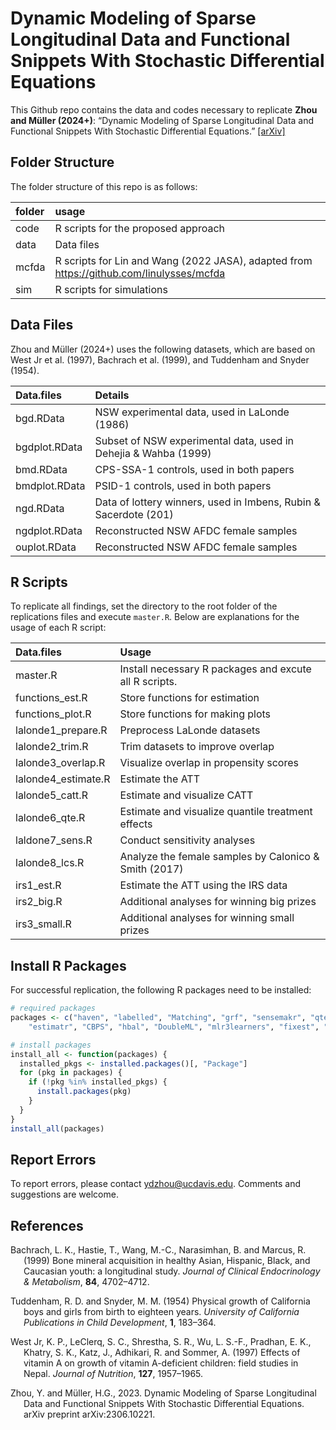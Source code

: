 # Dynamic Modeling of Sparse Longitudinal Data and Functional Snippets With Stochastic Differential Equations

This Github repo contains the data and codes necessary to replicate
**Zhou and Müller (2024+)**: “Dynamic Modeling of Sparse Longitudinal Data and Functional Snippets With Stochastic Differential Equations.” [\[arXiv\]](https://arxiv.org/pdf/2306.10221)

## Folder Structure

The folder structure of this repo is as follows:

| folder | usage                                                                                    |
|:-------|:-----------------------------------------------------------------------------------------|
| code   | R scripts for the proposed approach                                                      |
| data   | Data files                                                                               |
| mcfda  | R scripts for Lin and Wang (2022 JASA), adapted from https://github.com/linulysses/mcfda |
| sim    | R scripts for simulations                                                                |

## Data Files

Zhou and Müller (2024+) uses the following datasets, which are based on
West Jr et al. (1997), Bachrach et al. (1999), and Tuddenham and Snyder (1954).

| Data.files    | Details                                                          |
|:--------------|:-----------------------------------------------------------------|
| bgd.RData     | NSW experimental data, used in LaLonde (1986)                    |
| bgdplot.RData | Subset of NSW experimental data, used in Dehejia & Wahba (1999)  |
| bmd.RData     | CPS-SSA-1 controls, used in both papers                          |
| bmdplot.RData | PSID-1 controls, used in both papers                             |
| ngd.RData     | Data of lottery winners, used in Imbens, Rubin & Sacerdote (201) |
| ngdplot.RData | Reconstructed NSW AFDC female samples                            |
| ouplot.RData  | Reconstructed NSW AFDC female samples                            |

## R Scripts

To replicate all findings, set the directory to the root folder of the
replications files and execute `master.R`. Below are explanations for
the usage of each R script:

| Data.files          | Usage                                                  |
|:--------------------|:-------------------------------------------------------|
| master.R            | Install necessary R packages and excute all R scripts. |
| functions_est.R     | Store functions for estimation                         |
| functions_plot.R    | Store functions for making plots                       |
| lalonde1_prepare.R  | Preprocess LaLonde datasets                            |
| lalonde2_trim.R     | Trim datasets to improve overlap                       |
| lalonde3_overlap.R  | Visualize overlap in propensity scores                 |
| lalonde4_estimate.R | Estimate the ATT                                       |
| lalonde5_catt.R     | Estimate and visualize CATT                            |
| lalonde6_qte.R      | Estimate and visualize quantile treatment effects      |
| laldone7_sens.R     | Conduct sensitivity analyses                           |
| lalonde8_lcs.R      | Analyze the female samples by Calonico & Smith (2017)  |
| irs1_est.R          | Estimate the ATT using the IRS data                    |
| irs2_big.R          | Additional analyses for winning big prizes             |
| irs3_small.R        | Additional analyses for winning small prizes           |

## Install R Packages

For successful replication, the following R packages need to be
installed:

``` r
# required packages
packages <- c("haven", "labelled", "Matching", "grf", "sensemakr", "qte",
    "estimatr", "CBPS", "hbal", "DoubleML", "mlr3learners", "fixest", "ggplot2")

# install packages
install_all <- function(packages) {
  installed_pkgs <- installed.packages()[, "Package"]
  for (pkg in packages) {
    if (!pkg %in% installed_pkgs) {
      install.packages(pkg)
    }
  }
}
install_all(packages)
```

## Report Errors

To report errors, please contact <ydzhou@ucdavis.edu>. Comments and
suggestions are welcome.

## References

<div id="refs" class="references csl-bib-body hanging-indent"
entry-spacing="0">

<div id="ref-imbensrubinsacerdote" class="csl-entry">

Bachrach, L. K., Hastie, T., Wang, M.-C., Narasimhan, B. and Marcus, R. (1999) Bone mineral acquisition in healthy Asian, Hispanic, Black, and Caucasian youth: a longitudinal study. *Journal of Clinical Endocrinology & Metabolism*, **84**, 4702–4712.

</div>

<div id="ref-calonico2017women" class="csl-entry">

Tuddenham, R. D. and Snyder, M. M. (1954) Physical growth of California boys and girls from birth to eighteen years. *University of California Publications in Child Development*, **1**, 183–364.

</div>

<div id="ref-dehejiawahba" class="csl-entry">

West Jr, K. P., LeClerq, S. C., Shrestha, S. R., Wu, L. S.-F., Pradhan, E. K., Khatry, S. K., Katz, J., Adhikari, R. and Sommer, A. (1997) Effects of vitamin A on growth of vitamin A-deficient children: field studies in Nepal. *Journal of Nutrition*, **127**, 1957–1965.

</div>

<div id="ref-imbensxu" class="csl-entry">

Zhou, Y. and Müller, H.G., 2023. Dynamic Modeling of Sparse Longitudinal Data and Functional Snippets With Stochastic Differential Equations. arXiv preprint arXiv:2306.10221.

</div>

</div>


